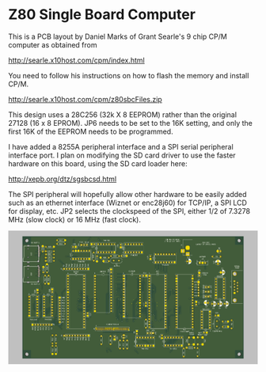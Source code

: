 # Z80 Single Board Computer

This is a PCB layout by Daniel Marks of Grant Searle's 9 chip CP/M computer as obtained from

http://searle.x10host.com/cpm/index.html

You need to follow his instructions on how to flash the memory and install CP/M.

http://searle.x10host.com/cpm/z80sbcFiles.zip

This design uses a 28C256 (32k X 8 EEPROM) rather than the original 27128 (16 x 8 EPROM).  JP6 needs to be set to the 16K setting, and only the first 16K of the EEPROM needs to be programmed.

I have added a 8255A peripheral interface and a SPI serial peripheral interface port.  I plan on modifying the SD card driver to use the faster hardware on this board, using the SD card loader here:

http://xepb.org/dtz/sgsbcsd.html

The SPI peripheral will hopefully allow other hardware to be easily added such as an ethernet interface (Wiznet or enc28j60) for TCP/IP, a SPI LCD for display, etc.  JP2 selects the clockspeed of the SPI, either 1/2 of 7.3278 MHz (slow clock) or 16 MHz (fast clock).

![PCB](Z80SBC.png)